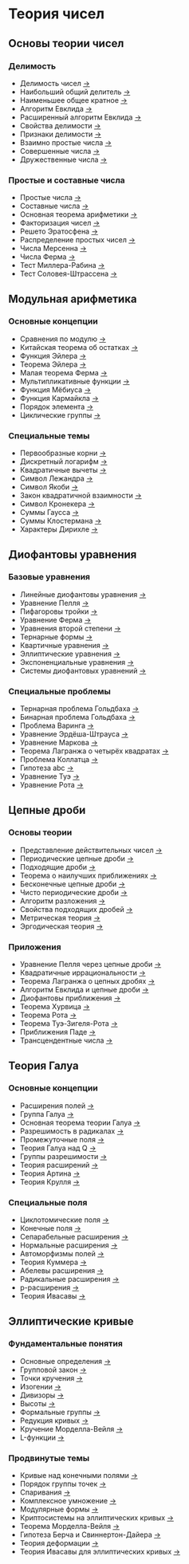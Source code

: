 # Теория чисел

## Основы теории чисел
### Делимость
- Делимость чисел [→](/notes/divisibility.md)
- Наибольший общий делитель [→](/notes/gcd.md)
- Наименьшее общее кратное [→](/notes/lcm.md)
- Алгоритм Евклида [→](/notes/euclidean_algorithm.md)
- Расширенный алгоритм Евклида [→](/notes/extended_euclidean.md)
- Свойства делимости [→](/notes/divisibility_properties.md)
- Признаки делимости [→](/notes/divisibility_rules.md)
- Взаимно простые числа [→](/notes/coprime_numbers.md)
- Совершенные числа [→](/notes/perfect_numbers.md)
- Дружественные числа [→](/notes/amicable_numbers.md)

### Простые и составные числа
- Простые числа [→](/notes/prime_numbers.md)
- Составные числа [→](/notes/composite_numbers.md)
- Основная теорема арифметики [→](/notes/fundamental_theorem_arithmetic.md)
- Факторизация чисел [→](/notes/factorization.md)
- Решето Эратосфена [→](/notes/sieve_eratosthenes.md)
- Распределение простых чисел [→](/notes/prime_distribution.md)
- Числа Мерсенна [→](/notes/mersenne_numbers.md)
- Числа Ферма [→](/notes/fermat_numbers.md)
- Тест Миллера-Рабина [→](/notes/miller_rabin.md)
- Тест Соловея-Штрассена [→](/notes/solovay_strassen.md)

## Модульная арифметика
### Основные концепции
- Сравнения по модулю [→](/notes/modular_congruences.md)
- Китайская теорема об остатках [→](/notes/chinese_remainder.md)
- Функция Эйлера [→](/notes/euler_totient.md)
- Теорема Эйлера [→](/notes/euler_theorem.md)
- Малая теорема Ферма [→](/notes/fermat_little.md)
- Мультипликативные функции [→](/notes/multiplicative_functions.md)
- Функция Мёбиуса [→](/notes/mobius_function.md)
- Функция Кармайкла [→](/notes/carmichael_function.md)
- Порядок элемента [→](/notes/element_order.md)
- Циклические группы [→](/notes/cyclic_groups.md)

### Специальные темы
- Первообразные корни [→](/notes/primitive_roots.md)
- Дискретный логарифм [→](/notes/discrete_logarithm.md)
- Квадратичные вычеты [→](/notes/quadratic_residues.md)
- Символ Лежандра [→](/notes/legendre_symbol.md)
- Символ Якоби [→](/notes/jacobi_symbol.md)
- Закон квадратичной взаимности [→](/notes/quadratic_reciprocity.md)
- Символ Кронекера [→](/notes/kronecker_symbol.md)
- Суммы Гаусса [→](/notes/gaussian_sums.md)
- Суммы Клостермана [→](/notes/kloosterman_sums.md)
- Характеры Дирихле [→](/notes/dirichlet_characters.md)

## Диофантовы уравнения
### Базовые уравнения
- Линейные диофантовы уравнения [→](/notes/linear_diophantine.md)
- Уравнение Пелля [→](/notes/pell_equation.md)
- Пифагоровы тройки [→](/notes/pythagorean_triples.md)
- Уравнение Ферма [→](/notes/fermat_equation.md)
- Уравнения второй степени [→](/notes/quadratic_equations.md)
- Тернарные формы [→](/notes/ternary_forms.md)
- Квартичные уравнения [→](/notes/quartic_equations.md)
- Эллиптические уравнения [→](/notes/elliptic_equations.md)
- Экспоненциальные уравнения [→](/notes/exponential_equations.md)
- Системы диофантовых уравнений [→](/notes/diophantine_systems.md)

### Специальные проблемы
- Тернарная проблема Гольдбаха [→](/notes/goldbach_ternary.md)
- Бинарная проблема Гольдбаха [→](/notes/goldbach_binary.md)
- Проблема Варинга [→](/notes/waring_problem.md)
- Уравнение Эрдёша-Штрауса [→](/notes/erdos_straus.md)
- Уравнение Маркова [→](/notes/markov_equation.md)
- Теорема Лагранжа о четырёх квадратах [→](/notes/lagrange_four_squares.md)
- Проблема Коллатца [→](/notes/collatz_problem.md)
- Гипотеза abc [→](/notes/abc_conjecture.md)
- Уравнение Туэ [→](/notes/thue_equation.md)
- Уравнение Рота [→](/notes/roth_equation.md)

## Цепные дроби
### Основы теории
- Представление действительных чисел [→](/notes/real_numbers_cf.md)
- Периодические цепные дроби [→](/notes/periodic_cf.md)
- Подходящие дроби [→](/notes/convergents.md)
- Теорема о наилучших приближениях [→](/notes/best_approximations.md)
- Бесконечные цепные дроби [→](/notes/infinite_cf.md)
- Чисто периодические дроби [→](/notes/purely_periodic_cf.md)
- Алгоритм разложения [→](/notes/cf_expansion_algorithm.md)
- Свойства подходящих дробей [→](/notes/convergent_properties.md)
- Метрическая теория [→](/notes/metric_theory_cf.md)
- Эргодическая теория [→](/notes/ergodic_theory_cf.md)

### Приложения
- Уравнение Пелля через цепные дроби [→](/notes/pell_cf_solution.md)
- Квадратичные иррациональности [→](/notes/quadratic_irrationals.md)
- Теорема Лагранжа о цепных дробях [→](/notes/lagrange_cf_theorem.md)
- Алгоритм Евклида и цепные дроби [→](/notes/euclidean_cf.md)
- Диофантовы приближения [→](/notes/diophantine_approximations.md)
- Теорема Хурвица [→](/notes/hurwitz_theorem.md)
- Теорема Рота [→](/notes/roth_theorem.md)
- Теорема Туэ-Зигеля-Рота [→](/notes/thue_siegel_roth.md)
- Приближения Паде [→](/notes/pade_approximants.md)
- Трансцендентные числа [→](/notes/transcendental_numbers.md)

## Теория Галуа
### Основные концепции
- Расширения полей [→](/notes/field_extensions.md)
- Группа Галуа [→](/notes/galois_group.md)
- Основная теорема теории Галуа [→](/notes/fundamental_theorem_galois.md)
- Разрешимость в радикалах [→](/notes/solvability_radicals.md)
- Промежуточные поля [→](/notes/intermediate_fields.md)
- Теория Галуа над Q [→](/notes/galois_theory_q.md)
- Группы разрешимости [→](/notes/solvable_groups.md)
- Теория расширений [→](/notes/extension_theory.md)
- Теория Артина [→](/notes/artin_theory.md)
- Теория Крулля [→](/notes/krull_theory.md)

### Специальные поля
- Циклотомические поля [→](/notes/cyclotomic_fields.md)
- Конечные поля [→](/notes/finite_fields.md)
- Сепарабельные расширения [→](/notes/separable_extensions.md)
- Нормальные расширения [→](/notes/normal_extensions.md)
- Автоморфизмы полей [→](/notes/field_automorphisms.md)
- Теория Куммера [→](/notes/kummer_theory.md)
- Абелевы расширения [→](/notes/abelian_extensions.md)
- Радикальные расширения [→](/notes/radical_extensions.md)
- p-расширения [→](/notes/p_extensions.md)
- Теория Ивасавы [→](/notes/iwasawa_theory.md)

## Эллиптические кривые
### Фундаментальные понятия
- Основные определения [→](/notes/elliptic_curves_basics.md)
- Групповой закон [→](/notes/group_law_ec.md)
- Точки кручения [→](/notes/torsion_points.md)
- Изогении [→](/notes/isogenies.md)
- Дивизоры [→](/notes/divisors_ec.md)
- Высоты [→](/notes/heights_ec.md)
- Формальные группы [→](/notes/formal_groups.md)
- Редукция кривых [→](/notes/curve_reduction.md)
- Кручение Морделла-Вейля [→](/notes/mordell_weil_torsion.md)
- L-функции [→](/notes/l_functions_ec.md)

### Продвинутые темы
- Кривые над конечными полями [→](/notes/curves_finite_fields.md)
- Порядок группы точек [→](/notes/group_order_ec.md)
- Спаривания [→](/notes/pairings.md)
- Комплексное умножение [→](/notes/complex_multiplication.md)
- Модулярные формы [→](/notes/modular_forms.md)
- Криптосистемы на эллиптических кривых [→](/notes/elliptic_cryptography.md)
- Теорема Морделла-Вейля [→](/notes/mordell_weil_theorem.md)
- Гипотеза Берча и Свиннертон-Дайера [→](/notes/bsd_conjecture.md)
- Теория деформации [→](/notes/deformation_theory.md)
- Теория Ивасавы для эллиптических кривых [→](/notes/iwasawa_theory_ec.md)
